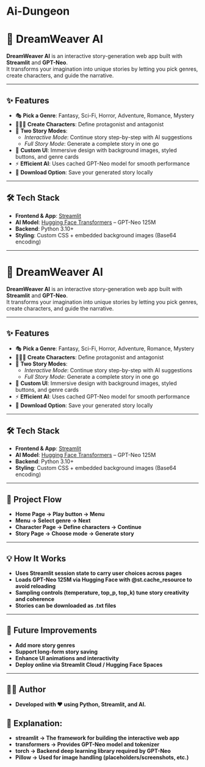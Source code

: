 # Ai-Dungeon
# 🌌 DreamWeaver AI

**DreamWeaver AI** is an interactive story-generation web app built with **Streamlit** and **GPT-Neo**.  
It transforms your imagination into unique stories by letting you pick genres, create characters, and guide the narrative.

---

## ✨ Features
- 🎭 **Pick a Genre**: Fantasy, Sci-Fi, Horror, Adventure, Romance, Mystery  
- 🧑‍🤝‍🧑 **Create Characters**: Define protagonist and antagonist  
- 📖 **Two Story Modes**:  
  - *Interactive Mode*: Continue story step-by-step with AI suggestions  
  - *Full Story Mode*: Generate a complete story in one go  
- 🎨 **Custom UI**: Immersive design with background images, styled buttons, and genre cards  
- ⚡ **Efficient AI**: Uses cached GPT-Neo model for smooth performance  
- 💾 **Download Option**: Save your generated story locally  

---

## 🛠️ Tech Stack
- **Frontend & App**: [Streamlit](https://streamlit.io/)  
- **AI Model**: [Hugging Face Transformers](https://huggingface.co/transformers) – GPT-Neo 125M  
- **Backend**: Python 3.10+  
- **Styling**: Custom CSS + embedded background images (Base64 encoding)  

---
# 🌌 DreamWeaver AI

**DreamWeaver AI** is an interactive story-generation web app built with **Streamlit** and **GPT-Neo**.  
It transforms your imagination into unique stories by letting you pick genres, create characters, and guide the narrative.

---

## ✨ Features
- 🎭 **Pick a Genre**: Fantasy, Sci-Fi, Horror, Adventure, Romance, Mystery  
- 🧑‍🤝‍🧑 **Create Characters**: Define protagonist and antagonist  
- 📖 **Two Story Modes**:  
  - *Interactive Mode*: Continue story step-by-step with AI suggestions  
  - *Full Story Mode*: Generate a complete story in one go  
- 🎨 **Custom UI**: Immersive design with background images, styled buttons, and genre cards  
- ⚡ **Efficient AI**: Uses cached GPT-Neo model for smooth performance  
- 💾 **Download Option**: Save your generated story locally  

---

## 🛠️ Tech Stack
- **Frontend & App**: [Streamlit](https://streamlit.io/)  
- **AI Model**: [Hugging Face Transformers](https://huggingface.co/transformers) – GPT-Neo 125M  
- **Backend**: Python 3.10+  
- **Styling**: Custom CSS + embedded background images (Base64 encoding)  

---

## 🎯 Project Flow
- **Home Page → Play button → Menu**
- **Menu → Select genre → Next**
- **Character Page → Define characters → Continue**
- **Story Page → Choose mode → Generate story**

---

## 💡 How It Works
- **Uses Streamlit session state to carry user choices across pages**
- **Loads GPT-Neo 125M via Hugging Face with @st.cache_resource to avoid reloading**
- **Sampling controls (temperature, top_p, top_k) tune story creativity and coherence**
- **Stories can be downloaded as .txt files**

---

## 📌 Future Improvements
- **Add more story genres**
- **Support long-form story saving**
- **Enhance UI animations and interactivity**
- **Deploy online via Streamlit Cloud / Hugging Face Spaces**

---

## 👨‍💻 Author
- **Developed with ❤️ using Python, Streamlit, and AI.**

## 📌 Explanation:
- **streamlit → The framework for building the interactive web app**
- **transformers → Provides GPT-Neo model and tokenizer**
- **torch → Backend deep learning library required by GPT-Neo**
- **Pillow → Used for image handling (placeholders/screenshots, etc.)**
